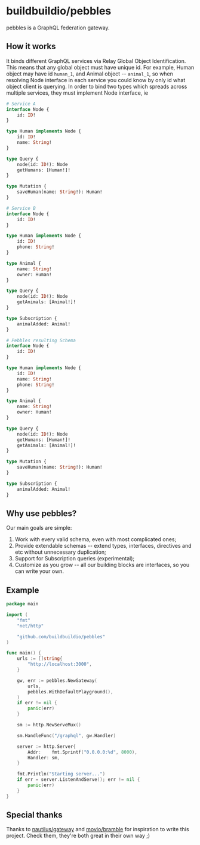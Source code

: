 # buildbuildio/pebbles

pebbles is a GraphQL federation gateway.

## How it works
It binds different GraphQL services via Relay Global Object Identification. This means that any global object must have unique id. For example, Human object may have id `human_1`, and Animal object -- `animal_1`, so when resolving Node interface in each service you could know by only id what object client is querying. In order to bind two types which spreads across multiple services, they must implement Node interface, ie
```graphql
# Service A
interface Node {
	id: ID!
}

type Human implements Node {
	id: ID!
	name: String!
}

type Query {
	node(id: ID!): Node
	getHumans: [Human!]!
}

type Mutation {
	saveHuman(name: String!): Human!
}

# Service B
interface Node {
	id: ID!
}

type Human implements Node {
	id: ID!
	phone: String!
}

type Animal {
	name: String!
	owner: Human!
}

type Query {
	node(id: ID!): Node
	getAnimals: [Animal!]!
}

type Subscription {
	animalAdded: Animal!
}

# Pebbles resulting Schema
interface Node {
	id: ID!
}

type Human implements Node {
	id: ID!
	name: String!
	phone: String!
}

type Animal {
	name: String!
	owner: Human!
}

type Query {
	node(id: ID!): Node
	getHumans: [Human!]!
	getAnimals: [Animal!]!
}

type Mutation {
	saveHuman(name: String!): Human!
}

type Subscription {
	animalAdded: Animal!
}
```

## Why use pebbles?
Our main goals are simple:
1. Work with every valid schema, even with most complicated ones;
2. Provide extendable schemas -- extend types, interfaces, directives and etc without unnecessary duplication;
3. Support for Subscription queries (experimental);
4. Customize as you grow -- all our building blocks are interfaces, so you can write your own.

## Example
```go
package main

import (
	"fmt"
	"net/http"

	"github.com/buildbuildio/pebbles"
)

func main() {
	urls := []string{
		"http://localhost:3000",
	}

	gw, err := pebbles.NewGateway(
		urls,
		pebbles.WithDefaultPlayground(),
	)
	if err != nil {
		panic(err)
	}

	sm := http.NewServeMux()

	sm.HandleFunc("/graphql", gw.Handler)

	server := http.Server{
		Addr:    fmt.Sprintf("0.0.0.0:%d", 8000),
		Handler: sm,
	}

	fmt.Println("Starting server...")
	if err = server.ListenAndServe(); err != nil {
		panic(err)
	}
}
```

## Special thanks
Thanks to [nautilus/gateway](https://github.com/nautilus/gateway) and [movio/bramble](https://github.com/movio/bramble) for inspiration to write this project. Check them, they're both great in their own way ;)